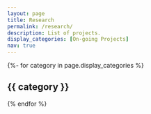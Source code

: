 ```yaml
---
layout: page
title: Research
permalink: /research/
description: List of projects.
display_categories: [On-going Projects]
nav: true
---
```


{%- for category in page.display_categories %}
<h2 class="category">{{ category }}</h2>
{% endfor %}
